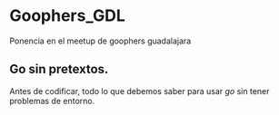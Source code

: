# Goophers_GDL

Ponencia en el meetup de goophers guadalajara

## Go sin pretextos.

Antes de codificar, todo lo que debemos saber para usar _go_ sin tener problemas de entorno.
